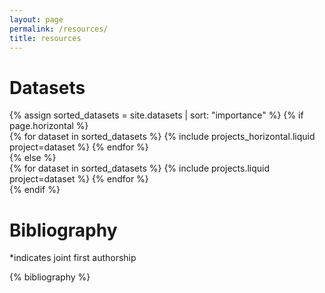 ```yaml
---
layout: page
permalink: /resources/
title: resources
---
```


# Datasets
<div class="datasets">
  {% assign sorted_datasets = site.datasets | sort: "importance" %}
  {% if page.horizontal %}
    <div class="container">
      <div class="row row-cols-1 row-cols-md-2">
        {% for dataset in sorted_datasets %}
          {% include projects_horizontal.liquid project=dataset %}
        {% endfor %}
      </div>
    </div>
  {% else %}
    <div class="row row-cols-1 row-cols-md-3">
      {% for dataset in sorted_datasets %}
        {% include projects.liquid project=dataset %}
      {% endfor %}
    </div>
  {% endif %}
</div>

# Bibliography

<!-- _pages/publications.md -->
<div class="publications">
<p>*indicates joint first authorship</p>
{% bibliography %}

</div>